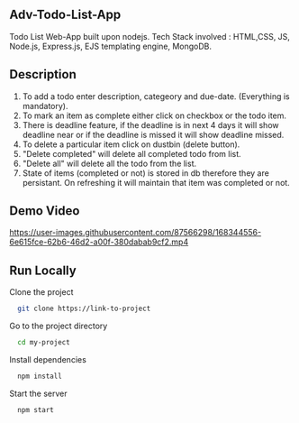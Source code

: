 ## Adv-Todo-List-App
Todo List Web-App built upon nodejs. 
Tech Stack involved : HTML,CSS, JS, Node.js, Express.js, EJS templating engine, MongoDB.

## Description
1. To add a todo enter description, categeory and due-date. (Everything is mandatory).
2. To mark an item as complete either click on checkbox or the todo item.
3. There is deadline feature, if the deadline is in next 4 days it will show deadline near or if the deadline is missed it will show deadline missed.
4. To delete a particular item click on dustbin (delete button).
5. "Delete completed" will delete all completed todo from list.
6. "Delete all" will delete all the todo from the list.
7. State of items (completed or not) is stored in db therefore they are persistant. On refreshing it will maintain that item was completed or not.

## Demo Video


https://user-images.githubusercontent.com/87566298/168344556-6e615fce-62b6-46d2-a00f-380dabab9cf2.mp4

## Run Locally

Clone the project

```bash
  git clone https://link-to-project
```

Go to the project directory

```bash
  cd my-project
```

Install dependencies

```bash
  npm install
```

Start the server

```bash
  npm start
```



